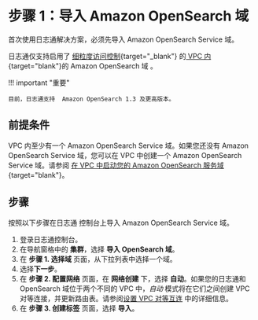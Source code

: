 # 步骤 1：导入 Amazon OpenSearch 域

首次使用日志通解决方案，必须先导入 Amazon OpenSearch Service 域。

日志通仅支持启用了 [细粒度访问控制](https://docs.aws.amazon.com/opensearch-service/latest/developerguide/fgac.html){target="_blank"} 的[ VPC 内][vpc]{target="blank"}的 Amazon OpenSearch 域 。

!!! important "重要"

    目前，日志通支持  Amazon OpenSearch 1.3 及更高版本。

## 前提条件

VPC 内至少有一个 Amazon OpenSearch Service 域。如果您还没有 Amazon OpenSearch Service 域，您可以在 VPC 中创建一个 Amazon OpenSearch Service 域。请参阅 [在 VPC 中启动您的 Amazon OpenSearch 服务域][vpc]{target="blank"}。

## 步骤
按照以下步骤在日志通 控制台上导入 Amazon OpenSearch Service 域。

1. 登录日志通控制台。
2. 在导航窗格中的 **集群**，选择 **导入 OpenSearch 域**。
3. 在 **步骤 1. 选择域** 页面，从下拉列表中选择一个域。
4. 选择**下一步**。
5. 在 **步骤 2. 配置网络** 页面，在 **网络创建** 下，选择 **自动**。如果您的日志通和 OpenSearch 域位于两个不同的 VPC 中，*自动* 模式将在它们之间创建 VPC 对等连接，并更新路由表。请参阅[设置 VPC 对等互连](../domains/import.md#vpc) 中的详细信息。
6. 在 **步骤 3. 创建标签** 页面，选择 **导入**。

[dg]: https://docs.aws.amazon.com/opensearch-service/latest/developerguide/createupdatedomains.html 
[vpc]:https://docs.aws.amazon.com/opensearch-service/latest/developerguide/vpc.html

